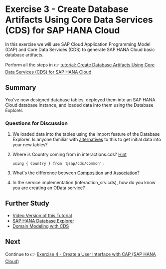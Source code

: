 # Exercise 3 - Create Database Artifacts Using Core Data Services (CDS) for SAP HANA Cloud

In this exercise we will use SAP Cloud Application Programming Model (CAP) and Core Data Services (CDS) to generate SAP HANA Cloud basic database artifacts.

Perform all the steps in 👉 [tutorial: Create Database Artifacts Using Core Data Services (CDS) for SAP HANA Cloud](https://developers.sap.com/tutorials/hana-cloud-cap-create-database-cds.html)

## Summary

You've now designed database tables, deployed them into an SAP HANA Cloud database instance, and loaded data into them using the Database Explorer.

### Questions for Discussion

1. We loaded data into the tables using the import feature of the Database Explorer. Is anyone familiar with [alternatives](https://cap.cloud.sap/docs/guides/databases#providing-initial-data) to this to get initial data into your new tables?

2. Where is Country coming from in interactions.cds? [Hint](https://cap.cloud.sap/docs/guides/reuse-and-compose)

   ```cds
   using { Country } from '@sap/cds/common';
   ```

3. What's the difference between [Composition](https://cap.cloud.sap/docs/guides/domain-models#compositions--document-oriented-modeling) and [Association](https://cap.cloud.sap/docs/guides/domain-models#associations--structured-models)?

4. In the service implementation (interaction_srv.cds), how do you know you are creating an OData service?

## Further Study

* [Video Version of this Tutorial](https://youtu.be/hlHY7eBriRA)
* [SAP HANA Database Explorer](https://help.sap.com/docs/HANA_CLOUD/a2cea64fa3ac4f90a52405d07600047b/7fa981c8f1b44196b243faeb4afb5793.html)
* [Domain Modeling with CDS](https://cap.cloud.sap/docs/guides/domain-models)

## Next

Continue to 👉 [Exercise 4 - Create a User Interface with CAP (SAP HANA Cloud)](../ex4/README.md)

